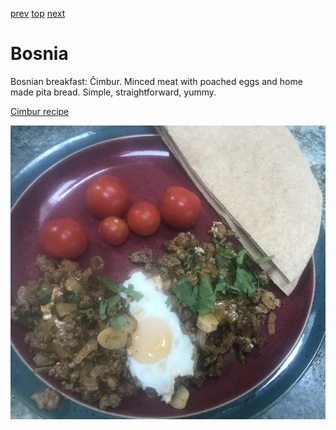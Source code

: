 [prev](bolivia.md)
[top](../index.md)
[next](botswana.md)
# Bosnia

Bosnian breakfast: C&#780;imbur. Minced meat with poached eggs and
home made pita bread. Simple, straightforward, yummy.

[Cimbur recipe](https://www.all-thats-jas.com/meat-eggs-recipe-cimbur)

![Bosnian breakfast](images/bosnia.jpeg)